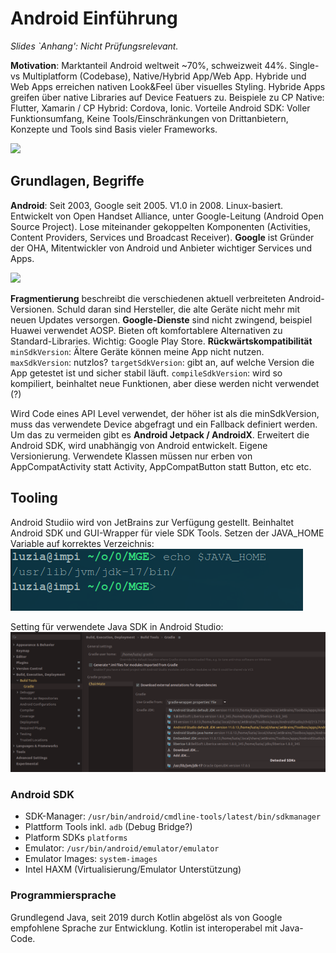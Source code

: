 # Android Einführung

_Slides `Anhang': Nicht Prüfungsrelevant._

**Motivation**: Marktanteil Android weltweit ~70%, schweizweit 44%. Single- vs Multiplatform (Codebase), Native/Hybrid App/Web App. Hybride und Web Apps erreichen nativen Look&Feel über visuelles Styling. Hybride Apps greifen über native Libraries auf Device Featuers zu. Beispiele zu CP Native: Flutter, Xamarin / CP Hybrid: Cordova, Ionic. Vorteile Android SDK: Voller Funktionsumfang, Keine Tools/Einschränkungen von Drittanbietern, Konzepte und Tools sind Basis vieler Frameworks. 

![](D:\itundso\hsr-documents\HS2022\MGE\res\apps-ansaetze.png)

## Grundlagen, Begriffe

**Android**: Seit 2003, Google seit 2005. V1.0 in 2008. Linux-basiert. Entwickelt von Open Handset Alliance, unter Google-Leitung (Android Open Source Project). Lose miteinander gekoppelten Komponenten (Activities, Content Providers, Services und Broadcast Receiver). **Google** ist Gründer der OHA, Mitentwickler von Android und Anbieter wichtiger Services und Apps.

![](D:\itundso\hsr-documents\HS2022\MGE\res\android-os.png)

**Fragmentierung** beschreibt die verschiedenen aktuell verbreiteten Android-Versionen. Schuld daran sind Hersteller, die alte Geräte nicht mehr mit neuen Updates versorgen. **Google-Dienste** sind nicht zwingend, beispiel Huawei verwendet AOSP. Bieten oft komfortablere Alternativen zu Standard-Libraries. Wichtig: Google Play Store. **Rückwärtskompatibilität** `minSdkVersion`: Ältere Geräte können meine App nicht nutzen. `maxSdkVersion`: nutzlos? `targetSdkVersion`: gibt an, auf welche Version die App getestet ist und sicher stabil läuft. `compileSdkVersion`: wird so kompiliert, beinhaltet neue Funktionen, aber diese werden nicht verwendet (?)

Wird Code eines API Level verwendet, der höher ist als die minSdkVersion, muss das verwendete Device abgefragt und ein Fallback definiert werden. Um das zu vermeiden gibt es **Android Jetpack / AndroidX**. Erweitert die Android SDK, wird unabhängig von Android entwickelt. Eigene Versionierung. Verwendete Klassen müssen nur erben von AppCompatActivity statt Activity, AppCompatButton statt Button, etc etc.

## Tooling

Android Studiio wird von JetBrains zur Verfügung gestellt. Beinhaltet Android SDK und GUI-Wrapper für viele SDK Tools. Setzen der JAVA_HOME Variable auf korrektes Verzeichnis:
![java home env variable](res/java-home.png)

Setting für verwendete Java SDK in Android Studio:
![gradle jdk settings](res/gradle-jdk-setting.png)

### Android SDK

- SDK-Manager:  `/usr/bin/android/cmdline-tools/latest/bin/sdkmanager`
- Plattform Tools inkl. `adb` (Debug Bridge?)
- Platform SDKs  `platforms`
- Emulator:  `/usr/bin/android/emulator/emulator`
- Emulator Images:  `system-images`
- Intel HAXM (Virtualisierung/Emulator Unterstützung)

### Programmiersprache

Grundlegend Java, seit 2019 durch Kotlin abgelöst als von Google empfohlene Sprache zur Entwicklung. Kotlin ist interoperabel mit Java-Code.
